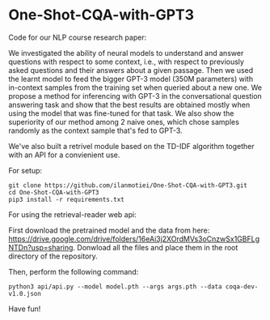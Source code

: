 # One-Shot-CQA-with-GPT3

Code for our NLP course research paper: 

We investigated the ability of neural models to understand and answer questions with respect to some context, i.e., with respect to previously asked questions and their answers about a given passage. Then we used the learnt model to feed the bigger GPT-3 model (350M parameters) with in-context samples from the training set when queried about a new one.
We propose a method for inferencing with GPT-3 in the conversational question answering task and show that the best results are obtained mostly when using the model that was fine-tuned for that task. We also show the superiority of our method among 2 naive ones, which chose samples randomly as the context sample that's fed to GPT-3.

We've also built a retrivel module based on the TD-IDF algorithm together with an API for a convienient use.

For setup:

```
git clone https://github.com/ilanmotiei/One-Shot-CQA-with-GPT3.git
cd One-Shot-CQA-with-GPT3
pip3 install -r requirements.txt
```

For using the retrieval-reader web api:

First download the pretrained model and the data from here: https://drive.google.com/drive/folders/16eAi3j2XOrdMVs3oCnzwSx1GBFLgNTDn?usp=sharing.
Donwload all the files and place them in the root directory of the repository.

Then, perform the following command:
```
python3 api/api.py --model model.pth --args args.pth --data coqa-dev-v1.0.json
```

Have fun!


